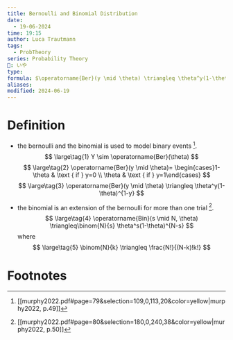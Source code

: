 ```yaml
---
title: Bernoulli and Binomial Distribution
date:
  - 19-06-2024
time: 19:15
author: Luca Trautmann
tags:
  - ProbTheory
series: Probability Theory
🍙: いや
type: 
formula: $\operatorname{Ber}(y \mid \theta) \triangleq \theta^y(1-\theta)^{1-y}$
aliases: 
modified: 2024-06-19
---
```

# Definition
- the bernoulli and the binomial is used to model binary events [^1]. 
$$ \large\tag{1}
Y \sim \operatorname{Ber}(\theta)
$$
$$ \large\tag{2}
\operatorname{Ber}(y \mid \theta)= \begin{cases}1-\theta & \text { if } y=0 \\ \theta & \text { if } y=1\end{cases}
$$
$$ \large\tag{3} 
\operatorname{Ber}(y \mid \theta) \triangleq \theta^y(1-\theta)^{1-y}
$$

- the binomial is an extension of the bernoulli for more than one trial [^2]. 
$$ \large\tag{4}
\operatorname{Bin}(s \mid N, \theta) \triangleq\binom{N}{s} \theta^s(1-\theta)^{N-s}
$$
where
$$ \large\tag{5}
\binom{N}{k} \triangleq \frac{N!}{(N-k)!k!}
$$


# Footnotes

[^1]: [[murphy2022.pdf#page=79&selection=109,0,113,20&color=yellow|murphy2022, p.49]]
[^2]: [[murphy2022.pdf#page=80&selection=180,0,240,38&color=yellow|murphy2022, p.50]]